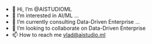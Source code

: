 - 👋 Hi, I’m @AISTUDIOML
- 👀 I’m interested in AI/ML ...
- 🌱 I’m currently consulting Data-Driven Enterprise ...
- 💞️ I’m looking to collaborate on Data-Driven Enterprise 
- 📫 How to reach me vlad@aistudio.ml 

<!---
AISTUDIOML/AISTUDIOML is a ✨ special ✨ repository because its `README.md` (this file) appears on your GitHub profile.
You can click the Preview link to take a look at your changes.
--->
